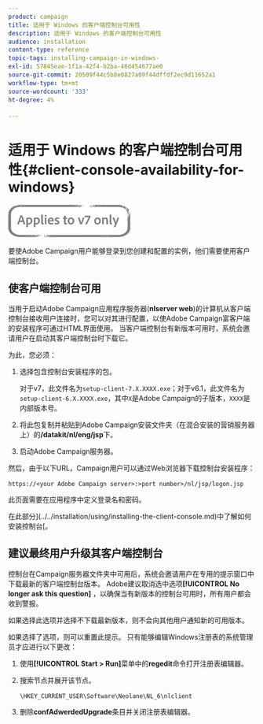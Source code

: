 ```yaml
---
product: campaign
title: 适用于 Windows 的客户端控制台可用性
description: 适用于 Windows 的客户端控制台可用性
audience: installation
content-type: reference
topic-tags: installing-campaign-in-windows-
exl-id: 57845eae-1f1a-42f4-b2ba-46d454677ae0
source-git-commit: 20509f44c5b8e0827a09f44dffdf2ec9d11652a1
workflow-type: tm+mt
source-wordcount: '333'
ht-degree: 4%

---
```


# 适用于 Windows 的客户端控制台可用性{#client-console-availability-for-windows}

![](../../assets/v7-only.svg)

要使Adobe Campaign用户能够登录到您创建和配置的实例，他们需要使用客户端控制台。

## 使客户端控制台可用

当用于启动Adobe Campaign应用程序服务器(**nlserver web**)的计算机从客户端控制台接收用户连接时，您可以对其进行配置，以使Adobe Campaign富客户端的安装程序可通过HTML界面使用。 当客户端控制台有新版本可用时，系统会邀请用户在启动其客户端控制台时下载它。

为此，您必须：

1. 选择包含控制台安装程序的包。

   对于v7，此文件名为`setup-client-7.X.XXXX.exe`；对于v6.1，此文件名为`setup-client-6.X.XXXX.exe`，其中`X`是Adobe Campaign的子版本，`XXXX`是内部版本号。

1. 将此包复制并粘贴到Adobe Campaign安装文件夹（在混合安装的营销服务器上）的&#x200B;**/datakit/nl/eng/jsp**&#x200B;下。
1. 启动Adobe Campaign服务器。

然后，由于以下URL，Campaign用户可以通过Web浏览器下载控制台安装程序：

```
https://<your Adobe Campaign server>:>port number>/nl/jsp/logon.jsp
```

此页面需要在应用程序中定义登录名和密码。

在此部分](../../installation/using/installing-the-client-console.md)中了解如何安装控制台[。

## 建议最终用户升级其客户端控制台

控制台在Campaign服务器文件夹中可用后，系统会邀请用户在专用的提示窗口中下载最新的客户端控制台版本。 Adobe建议取消选中选项&#x200B;**[!UICONTROL No longer ask this question]** ，以确保当有新版本的控制台可用时，所有用户都会收到警报。

如果选择此选项并选择不下载最新版本，则不会向其他用户通知新的可用版本。

如果选择了选项，则可以重置此提示。 只有能够编辑Windows注册表的系统管理员才应进行以下更改：

1. 使用&#x200B;**[!UICONTROL Start > Run]**&#x200B;菜单中的&#x200B;**regedit**&#x200B;命令打开注册表编辑器。
1. 搜索节点并展开该节点。

   ```
   \HKEY_CURRENT_USER\Software\Neolane\NL_6\nlclient
   ```

1. 删除&#x200B;**confAdwerdedUpgrade**&#x200B;条目并关闭注册表编辑器。
